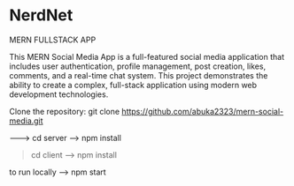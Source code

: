 # NerdNet
MERN FULLSTACK APP


This MERN Social Media App is a full-featured social media application that includes user authentication, profile management, post creation, likes, comments, and a real-time chat system. This project demonstrates the ability to create a complex, full-stack application using modern web development technologies.


Clone the repository: 
git clone https://github.com/abuka2323/mern-social-media.git 


 ---> cd server --> npm install
> cd client --> npm install

 to run locally --> npm start 
 
